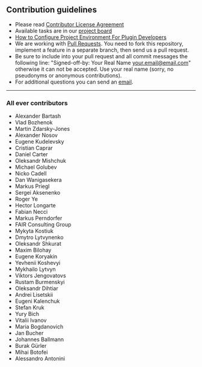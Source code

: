 ## Contribution guidelines

* Please read [Contributor License Agreement](http://developercertificate.org)
* Available tasks are in our [project board](https://github.com/epam/sap-commerce-intellij-idea-plugin/projects/1) 
* [How to Configure Project Environment For Plugin Developers](https://www.jetbrains.org/intellij/sdk/docs/basics/getting_started/setting_up_environment.html)
* We are working with [Pull Requests](https://help.github.com/articles/about-pull-requests/). You need to fork this repository, implement a feature in a separate branch, then send us a pull request.
* Be sure to include into your pull request and all commit messages the following line: "Signed-off-by: Your Real Name your.email@email.com" otherwise it can not be accepted. Use your real name (sorry, no pseudonyms or anonymous contributions).
* For additional questions you can send an [email](mailto:hybrisideaplugin@epam.com).

---

### All ever contributors

- Alexander Bartash
- Vlad Bozhenok
- Martin Zdarsky-Jones 
- Alexander Nosov 
- Eugene Kudelevsky
- Cristian Caprar 
- Daniel Carter
- Oleksandr Mishchuk 
- Michael Golubev
- Nicko Cadell 
- Dan Wanigasekera
- Markus Priegl 
- Sergei Aksenenko
- Roger Ye 
- Hector Longarte
- Fabian Necci 
- Markus Perndorfer
- FAIR Consulting Group 
- Mykyta Kostiuk
- Dmytro Lytvynenko 
- Oleksandr Shkurat
- Maxim Bilohay 
- Eugene Koryakin
- Yevhenii Koshevyi 
- Mykhailo Lytvyn
- Viktors Jengovatovs 
- Rustam Burmenskyi
- Oleksandr Dihtiar 
- Andrei Lisetskii
- Eugeni Kalenchuk
- Stefan Kruk
- Yury Bich
- Vitalii Ivanov
- Maria Bogdanovich
- Jan Bucher
- Johannes Ballmann
- Burak Gürler
- Mihai Botofei
- Alessandro Antonini
